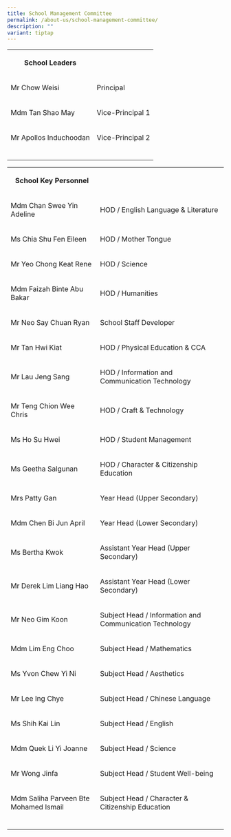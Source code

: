 ```yaml
---
title: School Management Committee
permalink: /about-us/school-management-committee/
description: ""
variant: tiptap
---
```

<table style="minWidth: 50px">
<colgroup>
<col>
<col>
</colgroup>
<tbody>
<tr>
<th rowspan="1" colspan="1">
<p>School Leaders</p>
</th>
<th rowspan="1" colspan="1">
<p></p>
</th>
</tr>
<tr>
<td rowspan="1" colspan="1">
<p>Mr Chow Weisi</p>
</td>
<td rowspan="1" colspan="1">
<p>Principal</p>
</td>
</tr>
<tr>
<td rowspan="1" colspan="1">
<p>Mdm Tan Shao May</p>
</td>
<td rowspan="1" colspan="1">
<p>Vice-Principal 1</p>
</td>
</tr>
<tr>
<td rowspan="1" colspan="1">
<p>Mr Apollos Induchoodan</p>
</td>
<td rowspan="1" colspan="1">
<p>Vice-Principal 2</p>
</td>
</tr>
<tr>
<td rowspan="1" colspan="1">
<p></p>
</td>
<td rowspan="1" colspan="1">
<p></p>
</td>
</tr>
</tbody>
</table>
<table style="minWidth: 50px">
<colgroup>
<col>
<col>
</colgroup>
<tbody>
<tr>
<th rowspan="1" colspan="1">
<p>School Key Personnel</p>
</th>
<th rowspan="1" colspan="1">
<p></p>
</th>
</tr>
<tr>
<td rowspan="1" colspan="1">
<p>Mdm Chan Swee Yin Adeline</p>
</td>
<td rowspan="1" colspan="1">
<p>HOD / English Language &amp; Literature</p>
</td>
</tr>
<tr>
<td rowspan="1" colspan="1">
<p>Ms Chia Shu Fen Eileen</p>
</td>
<td rowspan="1" colspan="1">
<p>HOD / Mother Tongue</p>
</td>
</tr>
<tr>
<td rowspan="1" colspan="1">
<p>Mr Yeo Chong Keat Rene</p>
</td>
<td rowspan="1" colspan="1">
<p>HOD / Science</p>
</td>
</tr>
<tr>
<td rowspan="1" colspan="1">
<p>Mdm Faizah Binte Abu Bakar</p>
</td>
<td rowspan="1" colspan="1">
<p>HOD / Humanities</p>
</td>
</tr>
<tr>
<td rowspan="1" colspan="1">
<p>Mr Neo Say Chuan Ryan</p>
</td>
<td rowspan="1" colspan="1">
<p>School Staff Developer</p>
</td>
</tr>
<tr>
<td rowspan="1" colspan="1">
<p>Mr Tan Hwi Kiat</p>
</td>
<td rowspan="1" colspan="1">
<p>HOD / Physical Education &amp; CCA</p>
</td>
</tr>
<tr>
<td rowspan="1" colspan="1">
<p>Mr Lau Jeng Sang</p>
</td>
<td rowspan="1" colspan="1">
<p>HOD / Information and Communication Technology</p>
</td>
</tr>
<tr>
<td rowspan="1" colspan="1">
<p>Mr Teng Chion Wee Chris</p>
</td>
<td rowspan="1" colspan="1">
<p>HOD / Craft &amp; Technology</p>
</td>
</tr>
<tr>
<td rowspan="1" colspan="1">
<p>Ms Ho Su Hwei</p>
</td>
<td rowspan="1" colspan="1">
<p>HOD / Student Management</p>
</td>
</tr>
<tr>
<td rowspan="1" colspan="1">
<p>Ms Geetha Salgunan</p>
</td>
<td rowspan="1" colspan="1">
<p>HOD / Character &amp; Citizenship Education</p>
</td>
</tr>
<tr>
<td rowspan="1" colspan="1">
<p>Mrs Patty Gan</p>
</td>
<td rowspan="1" colspan="1">
<p>Year Head (Upper Secondary)</p>
</td>
</tr>
<tr>
<td rowspan="1" colspan="1">
<p>Mdm Chen Bi Jun April</p>
</td>
<td rowspan="1" colspan="1">
<p>Year Head (Lower Secondary)</p>
</td>
</tr>
<tr>
<td rowspan="1" colspan="1">
<p>Ms Bertha Kwok</p>
</td>
<td rowspan="1" colspan="1">
<p>Assistant Year Head (Upper Secondary)</p>
</td>
</tr>
<tr>
<td rowspan="1" colspan="1">
<p>Mr Derek Lim Liang Hao</p>
</td>
<td rowspan="1" colspan="1">
<p>Assistant Year Head (Lower Secondary)</p>
</td>
</tr>
<tr>
<td rowspan="1" colspan="1">
<p>Mr Neo Gim Koon</p>
</td>
<td rowspan="1" colspan="1">
<p>Subject Head / Information and Communication Technology</p>
</td>
</tr>
<tr>
<td rowspan="1" colspan="1">
<p>Mdm Lim Eng Choo</p>
</td>
<td rowspan="1" colspan="1">
<p>Subject Head / Mathematics</p>
</td>
</tr>
<tr>
<td rowspan="1" colspan="1">
<p>Ms Yvon Chew Yi Ni</p>
</td>
<td rowspan="1" colspan="1">
<p>Subject Head / Aesthetics</p>
</td>
</tr>
<tr>
<td rowspan="1" colspan="1">
<p>Mr Lee Ing Chye</p>
</td>
<td rowspan="1" colspan="1">
<p>Subject Head / Chinese Language</p>
</td>
</tr>
<tr>
<td rowspan="1" colspan="1">
<p>Ms Shih Kai Lin</p>
</td>
<td rowspan="1" colspan="1">
<p>Subject Head / English</p>
</td>
</tr>
<tr>
<td rowspan="1" colspan="1">
<p>Mdm Quek Li Yi Joanne</p>
</td>
<td rowspan="1" colspan="1">
<p>Subject Head / Science</p>
</td>
</tr>
<tr>
<td rowspan="1" colspan="1">
<p>Mr Wong Jinfa</p>
</td>
<td rowspan="1" colspan="1">
<p>Subject Head / Student Well-being</p>
</td>
</tr>
<tr>
<td rowspan="1" colspan="1">
<p>Mdm Saliha Parveen Bte Mohamed Ismail</p>
</td>
<td rowspan="1" colspan="1">
<p>Subject Head / Character &amp; Citizenship Education</p>
</td>
</tr>
<tr>
<td rowspan="1" colspan="1">
<p></p>
</td>
<td rowspan="1" colspan="1">
<p></p>
</td>
</tr>
</tbody>
</table>
<p></p>